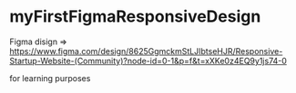 # myFirstFigmaResponsiveDesign

Figma disign => https://www.figma.com/design/8625GgmckmStLJIbtseHJR/Responsive-Startup-Website-(Community)?node-id=0-1&p=f&t=xXKe0z4EQ9y1js74-0

for learning purposes